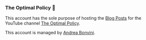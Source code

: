 ### The Optimal Policy 🤯
This account has the sole purpose of hosting the [Blog Posts](https://theoptimalpolicy.github.io) for the YouTube channel [The Optimal Policy](https://www.youtube.com/channel/UC5DNw3V0UoOQVNPlTroDFyA?view_as=subscriber).

This account is managed by [Andrea Bonvini](https://github.com/andreabonvini).
